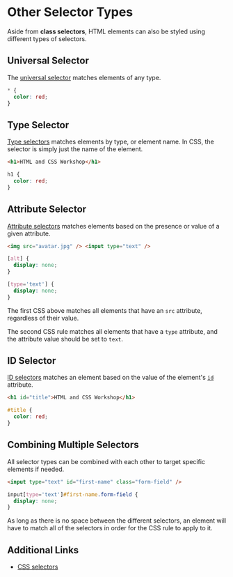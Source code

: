 # Other Selector Types

Aside from **class selectors**, HTML elements can also be styled using different types of selectors.

## Universal Selector

The [universal selector](https://developer.mozilla.org/en-US/docs/Web/CSS/Universal_selectors) matches elements of any type.

```css
* {
  color: red;
}
```

## Type Selector

[Type selectors](https://developer.mozilla.org/en-US/docs/Web/CSS/Type_selectors) matches elements by type, or element name. In CSS, the selector is simply just the name of the element.

```html
<h1>HTML and CSS Workshop</h1>
```

```css
h1 {
  color: red;
}
```

## Attribute Selector

[Attribute selectors](https://developer.mozilla.org/en-US/docs/Web/CSS/Attribute_selectors) matches elements based on the presence or value of a given attribute.

```html
<img src="avatar.jpg" /> <input type="text" />
```

```css
[alt] {
  display: none;
}

[type='text'] {
  display: none;
}
```

The first CSS above matches all elements that have an `src` attribute, regardless of their value.

The second CSS rule matches all elements that have a `type` attribute, and the attribute value should be set to `text`.

## ID Selector

[ID selectors](https://developer.mozilla.org/en-US/docs/Web/CSS/ID_selectors) matches an element based on the value of the element's [`id`](https://developer.mozilla.org/en-US/docs/Web/HTML/Global_attributes#attr-id) attribute.

```html
<h1 id="title">HTML and CSS Workshop</h1>
```

```css
#title {
  color: red;
}
```

## Combining Multiple Selectors

All selector types can be combined with each other to target specific elements if needed.

```html
<input type="text" id="first-name" class="form-field" />
```

```css
input[type='text']#first-name.form-field {
  display: none;
}
```

As long as there is no space between the different selectors, an element will have to match all of the selectors in order for the CSS rule to apply to it.

## Additional Links

- [CSS selectors](https://developer.mozilla.org/en-US/docs/Web/CSS/CSS_Selectors)
